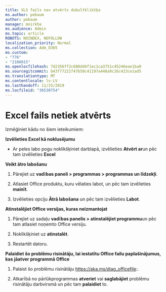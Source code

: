 ```yaml
---
title: XLS fails nav atvērts dubultklikšķa
ms.author: pebaum
author: pebaum
manager: mnirkhe
ms.audience: Admin
ms.topic: article
ROBOTS: NOINDEX, NOFOLLOW
localization_priority: Normal
ms.collection: Adm_O365
ms.custom:
- "776"
- "2100015"
ms.openlocfilehash: 7d2356ff2c688dd4f1ec1ca3751c45246eae1ba0
ms.sourcegitcommit: b43f77221f47b50c41197a448a9c26c423ce1ad5
ms.translationtype: MT
ms.contentlocale: lv-LV
ms.lasthandoff: 11/15/2019
ms.locfileid: "36530754"
---
```

# <a name="excel-file-doesnt-open"></a>Excel fails netiek atvērts

Izmēģiniet kādu no šiem ieteikumiem:

**Izvēlieties Excel kā noklusējumu**

* Ar peles labo pogu noklikšķiniet darblapā, izvēlieties **Atvērt ar**un pēc tam izvēlieties **Excel**

**Veikt ātro labošanu**

1. Pārejiet uz **vadības paneli > programmas > programmas un līdzekļi**.

2. Atlasiet Office produktu, kuru vēlaties labot, un pēc tam izvēlieties **mainīt**.

3. Izvēlieties opciju **Ātrā labošana** un pēc tam izvēlieties **Labot**.

**Atinstalējiet Office versijas, kuras neizmantojat**

1. Pārejiet uz sadaļu **vadības panelis > atinstalējiet programmu**un pēc tam atlasiet noņemto Office versiju.

2. Noklikšķiniet uz **atinstalēt**.

3. Restartēt datoru.

**Palaidiet šo problēmu risinātāju, lai iestatītu Office failu paplašinājumus, kas jāatver programmā Office**

1. Palaist šo problēmu risinātāju https://aka.ms/diag_officefile:.

2. Atkarībā no pārlūkprogrammas **atveriet** vai **saglabājiet** problēmu risinātāju darbvirsmā un pēc tam **palaidiet** to.
